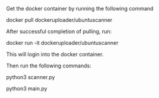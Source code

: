 Get the docker container by running the following command


docker pull dockeruploader/ubuntuscanner


After successful completion of pulling, run:

docker run -it dockeruploader/ubuntuscanner

This will login into the docker container.


Then run the following commands:


python3 scanner.py

python3 main.py


